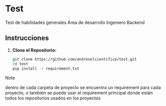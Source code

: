 # Test
Test de habilidades generales Área de desarrollo Ingeniero Backend

## Instrucciones

1. **Clone el Repositorio:**
   ```bash
   git clone https://github.com/andreselcientifico/test.git
   cd test
   pip install -r requirement.txt

> [!NOTE]
> dentro de cada carpeta de proyecto se encuentra un requirement para cada proyecto, o también se puede usar el requirement principal donde están todos los repositorios usados en los proyectos